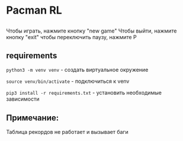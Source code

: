 # Pacman RL

##
Чтобы играть, нажмите кнопку "new game"
Чтобы выйти, нажмите кнопку "exit"
чтобы переключить паузу, нажмите P


## requirements
`python3 -m venv venv` - создать виртуальное окружение

`source venv/bin/activate` - подключиться к venv

`pip3 install -r requirements.txt` - установить необходимые зависимости

## Примечание:
Таблица рекордов не работает и вызывает баги
